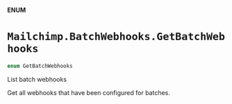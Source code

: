 **ENUM**

# `Mailchimp.BatchWebhooks.GetBatchWebhooks`

```swift
enum GetBatchWebhooks
```

List batch webhooks

Get all webhooks that have been configured for batches.
